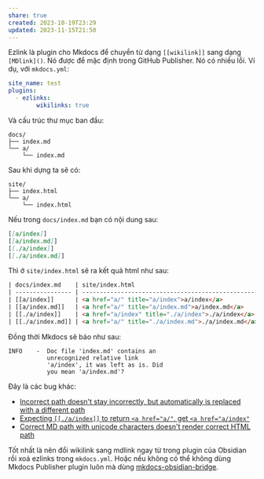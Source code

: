 ```yaml
---
share: true
created: 2023-10-19T23:29
updated: 2023-11-15T21:50
---
```

Ezlink là plugin cho Mkdocs để chuyển từ dạng `[[wikilink]]` sang dạng `[MDlink]()`. Nó được để mặc định trong GitHub Publisher. Nó có nhiều lỗi. Ví dụ, với `mkdocs.yml`:
```yaml
site_name: test
plugins:
  - ezlinks:
        wikilinks: true
```

Và cấu trúc thư mục ban đầu:
```
docs/ 
├── index.md 
└── a/ 
	└── index.md
```

Sau khi dựng ta sẽ có:
```
site/ 
├── index.html
└── a/ 
	└── index.html
```

Nếu trong `docs/index.md` bạn có nội dung sau:
```markdown
[[a/index]]
[[a/index.md]]
[[./a/index]]
[[./a/index.md]]
```
Thì ở `site/index.html` sẽ ra kết quả html như sau:
```html
| docs/index.md    | site/index.html                                    | Trỏ đúng |
| ---------------- | -------------------------------------------------- | -------- |
| [[a/index]]      | <a href="a/" title="a/index">a/index</a>           | ✔        |
| [[a/index.md]]   | <a href="a/" title="a/index.md">a/index.md</a>     | ✔        |
| [[./a/index]]    | <a href="a/index" title="./a/index">./a/index</a>  | ❌        |
| [[./a/index.md]] | <a href="a/" title="./a/index.md">./a/index.md</a> | ✔       |
```

Đồng thời Mkdocs sẽ báo như sau:
```
INFO    -  Doc file 'index.md' contains an
           unrecognized relative link
           'a/index', it was left as is. Did  
           you mean 'a/index.md'?
```

Đây là các bug khác:

- [Incorrect path doesn't stay incorrectly, but automatically is replaced with a different path](https://github.com/Lisandra-dev/mkdocs-ezlinked-plugin/issues/3 "Incorrect path doesn't stay incorrectly, but automatically is replaced with a different path · Issue #3 · Lisandra-dev/mkdocs-ezlinked-plugin")
- [Expecting `[[./a/index]]` to return `<a href="a/"`, get `<a href="a/index"`](https://github.com/Lisandra-dev/mkdocs-ezlinked-plugin/issues/2 "Expecting `[[./a/index]]` to return `&lt;a href=&quot;a/&quot;`, get `&lt;a href=&quot;a/index&quot;` · Issue #2 · Lisandra-dev/mkdocs-ezlinked-plugin")
- [Correct MD path with unicode characters doesn't render correct HTML path](https://github.com/Lisandra-dev/mkdocs-ezlinked-plugin/issues/4 "Correct MD path with unicode characters doesn't render correct HTML path · Issue #4 · Lisandra-dev/mkdocs-ezlinked-plugin")

Tốt nhất là nên đổi wikilink sang mdlink ngay từ trong plugin của Obsidian rồi xoá ezlinks trong `mkdocs.yml`. Hoặc nếu không có thể không dùng Mkdocs Publisher plugin luôn mà dùng [mkdocs-obsidian-bridge](https://github.com/GooRoo/mkdocs-obsidian-bridge "GooRoo/mkdocs-obsidian-bridge: An MkDocs plugin that helps exporting your Obsidian vault as an MkDocs site.").